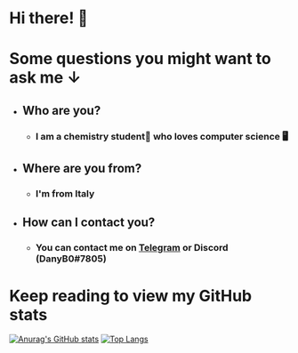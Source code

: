 # Hi there! :wave:
# Some questions you might want to ask me ↓
  * ## Who are you?
    * ### I am a chemistry student:test_tube: who loves computer science :desktop_computer:
  * ## Where are you from?
    * ### I'm from Italy 
  * ## How can I contact you?
    * ### You can contact me on [Telegram](https://t.me//DanyB0) or Discord (DanyB0#7805)
# Keep reading to view my GitHub stats
[![Anurag's GitHub stats](https://github-readme-stats.vercel.app/api?username=DanyB0&theme=onedark&count_private=true&show_icons=true&hide_title=true&disable_animations=false&hide_border=true)](https://github.com/anuraghazra/github-readme-stats)
[![Top Langs](https://github-readme-stats.vercel.app/api/top-langs/?username=DanyB0&hide=javascript,scss,ruby,less&exclude_repo=DanyB0.github.io&theme=onedark&hide_title=true&disable_animations=false&hide_border=true)](https://github.com/anuraghazra/github-readme-stats)
